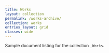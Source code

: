 ```yaml
---
title: Works
layout: collection
permalink: /works-archive/
collection: works
entries_layout: grid
classes: wide
---
```


Sample document listing for the collection `_Works`.
